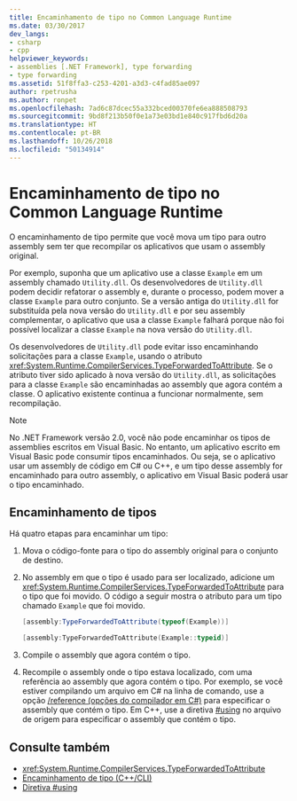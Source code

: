 ```yaml
---
title: Encaminhamento de tipo no Common Language Runtime
ms.date: 03/30/2017
dev_langs:
- csharp
- cpp
helpviewer_keywords:
- assemblies [.NET Framework], type forwarding
- type forwarding
ms.assetid: 51f8ffa3-c253-4201-a3d3-c4fad85ae097
author: rpetrusha
ms.author: ronpet
ms.openlocfilehash: 7ad6c87dcec55a332bced00370fe6ea888508793
ms.sourcegitcommit: 9bd8f213b50f0e1a73e03bd1e840c917fbd6d20a
ms.translationtype: HT
ms.contentlocale: pt-BR
ms.lasthandoff: 10/26/2018
ms.locfileid: "50134914"
---
```

# <a name="type-forwarding-in-the-common-language-runtime"></a>Encaminhamento de tipo no Common Language Runtime
O encaminhamento de tipo permite que você mova um tipo para outro assembly sem ter que recompilar os aplicativos que usam o assembly original.  
  
 Por exemplo, suponha que um aplicativo use a classe `Example` em um assembly chamado `Utility.dll`. Os desenvolvedores de `Utility.dll` podem decidir refatorar o assembly e, durante o processo, podem mover a classe `Example` para outro conjunto. Se a versão antiga do `Utility.dll` for substituída pela nova versão do `Utility.dll` e por seu assembly complementar, o aplicativo que usa a classe `Example` falhará porque não foi possível localizar a classe `Example` na nova versão do `Utility.dll`.  
  
 Os desenvolvedores de `Utility.dll` pode evitar isso encaminhando solicitações para a classe `Example`, usando o atributo <xref:System.Runtime.CompilerServices.TypeForwardedToAttribute>. Se o atributo tiver sido aplicado à nova versão do `Utility.dll`, as solicitações para a classe `Example` são encaminhadas ao assembly que agora contém a classe. O aplicativo existente continua a funcionar normalmente, sem recompilação.  
  
> [!NOTE]
>  No .NET Framework versão 2.0, você não pode encaminhar os tipos de assemblies escritos em Visual Basic. No entanto, um aplicativo escrito em Visual Basic pode consumir tipos encaminhados. Ou seja, se o aplicativo usar um assembly de código em C# ou C++, e um tipo desse assembly for encaminhado para outro assembly, o aplicativo em Visual Basic poderá usar o tipo encaminhado.  
  
## <a name="forwarding-types"></a>Encaminhamento de tipos  
 Há quatro etapas para encaminhar um tipo:  
  
1.  Mova o código-fonte para o tipo do assembly original para o conjunto de destino.  
  
2.  No assembly em que o tipo é usado para ser localizado, adicione um <xref:System.Runtime.CompilerServices.TypeForwardedToAttribute> para o tipo que foi movido. O código a seguir mostra o atributo para um tipo chamado `Example` que foi movido.  
  
    ```csharp  
    [assembly:TypeForwardedToAttribute(typeof(Example))]  
    ```  
  
    ```cpp  
    [assembly:TypeForwardedToAttribute(Example::typeid)]  
    ```  
  
3.  Compile o assembly que agora contém o tipo.  
  
4.  Recompile o assembly onde o tipo estava localizado, com uma referência ao assembly que agora contém o tipo. Por exemplo, se você estiver compilando um arquivo em C# na linha de comando, use a opção [/reference (opções do compilador em C#)](~/docs/csharp/language-reference/compiler-options/reference-compiler-option.md) para especificar o assembly que contém o tipo. Em C++, use a diretiva [#using](/cpp/preprocessor/hash-using-directive-cpp) no arquivo de origem para especificar o assembly que contém o tipo.  
  
## <a name="see-also"></a>Consulte também  
- <xref:System.Runtime.CompilerServices.TypeForwardedToAttribute>  
- [Encaminhamento de tipo (C++/CLI)](/cpp/windows/type-forwarding-cpp-cli)  
- [Diretiva #using](/cpp/preprocessor/hash-using-directive-cpp)
